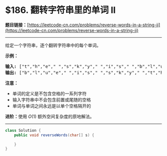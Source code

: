 # $186. 翻转字符串里的单词 II

**题目链接：**[https://leetcode-cn.com/problems/reverse-words-in-a-string-ii](https://leetcode-cn.com/problems/reverse-words-in-a-string-ii)

---

<div class="content__1Y2H">
 <div class="notranslate">
  <p>给定一个字符串，逐个翻转字符串中的每个单词。</p> 
  <p><strong>示例：</strong></p> 
  <pre class="language-text"><strong>输入: </strong>["t","h","e"," ","s","k","y"," ","i","s"," ","b","l","u","e"]
<strong>输出: </strong>["b","l","u","e"," ","i","s"," ","s","k","y"," ","t","h","e"]</pre> 
  <p><strong>注意：</strong></p> 
  <ul> 
   <li>单词的定义是不包含空格的一系列字符</li> 
   <li>输入字符串中不会包含前置或尾随的空格</li> 
   <li>单词与单词之间永远是以单个空格隔开的</li> 
  </ul> 
  <p><strong>进阶：</strong>使用&nbsp;<em>O</em>(1) 额外空间复杂度的原地解法。</p> 
 </div>
</div>

---

```java
class Solution {
    public void reverseWords(char[] s) {
        
    }
}
```